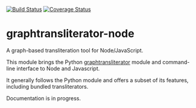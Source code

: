 [![Build Status](https://travis-ci.org/seanpue/graphtransliterator-node.svg?branch=master)](https://travis-ci.org/seanpue/graphtransliterator-node)
[![Coverage Status](https://coveralls.io/repos/github/seanpue/graphtransliterator-node/badge.svg?branch=master)](https://coveralls.io/github/seanpue/graphtransliterator-node?branch=master)

# graphtransliterator-node

A graph-based transliteration tool for Node/JavaScript.

This module brings the Python [graphtransliterator](https://graphtransliterator.readthedocs.io) module and command-line interface to Node and Javascript.

It generally follows the Python module and offers a subset of its features, including bundled transliterators.

Documentation is in progress.